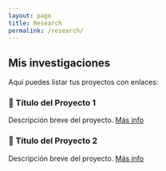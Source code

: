 ```yaml
---
layout: page
title: Research
permalink: /research/
---
```


## Mis investigaciones  

Aquí puedes listar tus proyectos con enlaces:  

### 📌 Título del Proyecto 1  
Descripción breve del proyecto. [Más info](enlace-al-proyecto)  

### 📌 Título del Proyecto 2  
Descripción breve del proyecto. [Más info](enlace-al-proyecto)  
